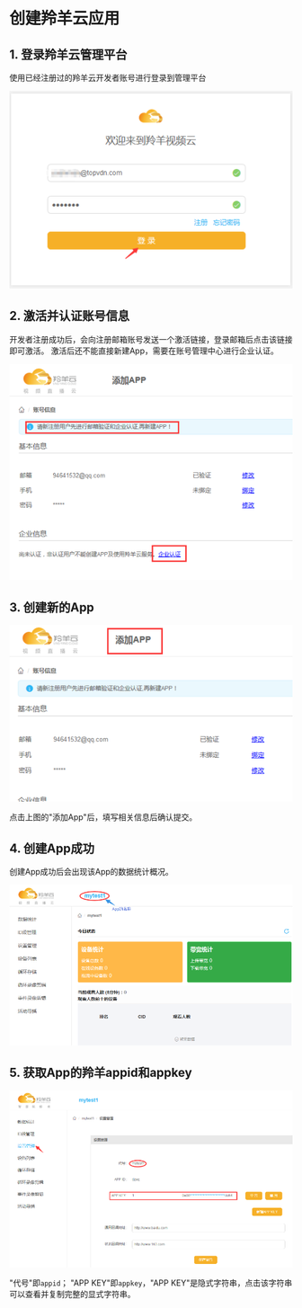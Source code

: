 # 创建羚羊云应用

## 1. 登录羚羊云管理平台
使用已经注册过的羚羊云开发者账号进行登录到管理平台

![Alt text](./images/ly_user_create_app_0.png "登录羚羊云管理平台") 

## 2. 激活并认证账号信息
开发者注册成功后，会向注册邮箱账号发送一个激活链接，登录邮箱后点击该链接即可激活。
激活后还不能直接新建App，需要在账号管理中心进行企业认证。

![Alt text](./images/ly_user_create_app_1.png "对账号进行企业认证") 

## 3. 创建新的App
![Alt text](./images/ly_user_create_app_2.png "创建App") 

点击上图的"添加App"后，填写相关信息后确认提交。

## 4. 创建App成功
创建App成功后会出现该App的数据统计概况。

![Alt text](./images/ly_user_create_app_3.png "App数据统计概况") 

## 5. 获取App的羚羊appid和appkey

![Alt text](./images/ly_user_create_app_5.png) 

"代号"即`appid`；
"APP KEY"即`appkey`，"APP KEY"是隐式字符串，点击该字符串可以查看并复制完整的显式字符串。

